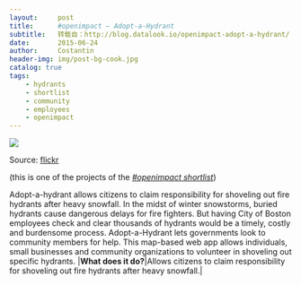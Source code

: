 ```yaml
---
layout:     post
title:      #openimpact — Adopt-a-Hydrant
subtitle:   转载自：http://blog.datalook.io/openimpact-adopt-a-hydrant/
date:       2015-06-24
author:     Costantin
header-img: img/post-bg-cook.jpg
catalog: true
tags:
    - hydrants
    - shortlist
    - community
    - employees
    - openimpact
---
```


![](http://blog.datalook.io/wp-content/uploads/2015/06/hydrant-1024x568.jpg)


Source: [flickr](https://flic.kr/p/5T1N4o)

(this is one of the projects of the *[#openimpact shortlist](http://blog.datalook.io/openimpact-project-shortlist)*)

Adopt-a-hydrant allows citizens to claim responsibility for shoveling out fire hydrants after heavy snowfall. In the midst of winter snowstorms, buried hydrants cause dangerous delays for fire fighters. But having City of Boston employees check and clear thousands of hydrants would be a timely, costly and burdensome process. Adopt-a-Hydrant lets governments look to community members for help. This map-based web app allows individuals, small businesses and community organizations to volunteer in shoveling out specific hydrants.
|**What does it do?**|Allows citizens to claim responsibility for shoveling out fire hydrants after heavy snowfall.|
